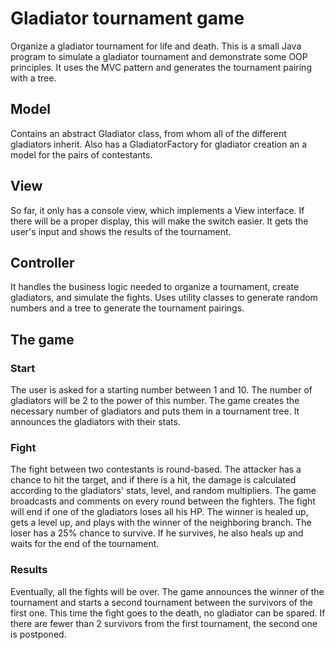 # Gladiator tournament game

Organize a gladiator tournament for life and death. This is a small Java program to simulate a gladiator tournament and demonstrate some OOP principles.
It uses the MVC pattern and generates the tournament pairing with a tree.

## Model
Contains an abstract Gladiator class, from whom all of the different gladiators inherit. Also has a GladiatorFactory for gladiator creation an a model for the
pairs of contestants.

## View
So far, it only has a console view, which implements a View interface. If there will be a proper display, this will make the switch easier.
It gets the user's input and shows the results of the tournament.

## Controller
It handles the business logic needed to organize a tournament, create gladiators, and simulate the fights.
Uses utility classes to generate random numbers and a tree to generate the tournament pairings.

## The game

### Start
The user is asked for a starting number between 1 and 10. The number of gladiators will be 2 to the power of this number.
The game creates the necessary number of gladiators and puts them in a tournament tree. It announces the gladiators with their stats.

### Fight
The fight between two contestants is round-based.
The attacker has a chance to hit the target, and if there is a hit, the damage is calculated according to the gladiators' stats, level, and random multipliers.
The game broadcasts and comments on every round between the fighters.
The fight will end if one of the gladiators loses all his HP. The winner is healed up, gets a level up, and plays with the winner of the neighboring branch.
The loser has a 25% chance to survive. If he survives, he also heals up and waits for the end of the tournament.

### Results
Eventually, all the fights will be over.
The game announces the winner of the tournament and starts a second tournament between the survivors of the first one.
This time the fight goes to the death, no gladiator can be spared.
If there are fewer than 2 survivors from the first tournament, the second one is postponed.
